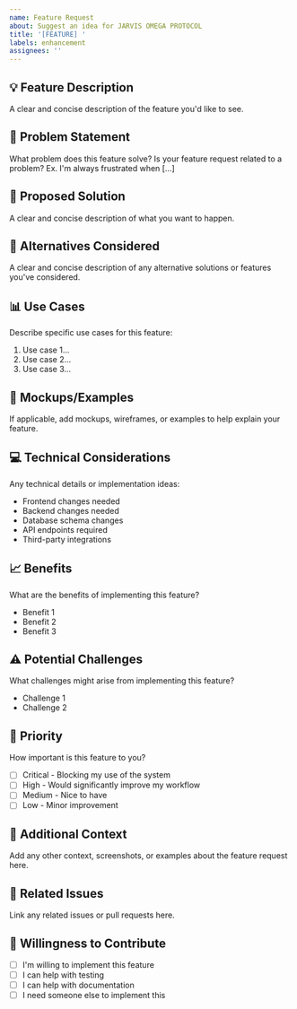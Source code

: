 ```yaml
---
name: Feature Request
about: Suggest an idea for JARVIS OMEGA PROTOCOL
title: '[FEATURE] '
labels: enhancement
assignees: ''
---
```


## 💡 Feature Description
A clear and concise description of the feature you'd like to see.

## 🎯 Problem Statement
What problem does this feature solve? Is your feature request related to a problem?
Ex. I'm always frustrated when [...]

## 🚀 Proposed Solution
A clear and concise description of what you want to happen.

## 🔄 Alternatives Considered
A clear and concise description of any alternative solutions or features you've considered.

## 📊 Use Cases
Describe specific use cases for this feature:
1. Use case 1...
2. Use case 2...
3. Use case 3...

## 🎨 Mockups/Examples
If applicable, add mockups, wireframes, or examples to help explain your feature.

## 💻 Technical Considerations
Any technical details or implementation ideas:
- Frontend changes needed
- Backend changes needed
- Database schema changes
- API endpoints required
- Third-party integrations

## 📈 Benefits
What are the benefits of implementing this feature?
- Benefit 1
- Benefit 2
- Benefit 3

## ⚠️ Potential Challenges
What challenges might arise from implementing this feature?
- Challenge 1
- Challenge 2

## 🎯 Priority
How important is this feature to you?
- [ ] Critical - Blocking my use of the system
- [ ] High - Would significantly improve my workflow
- [ ] Medium - Nice to have
- [ ] Low - Minor improvement

## 📝 Additional Context
Add any other context, screenshots, or examples about the feature request here.

## 🔗 Related Issues
Link any related issues or pull requests here.

## 👥 Willingness to Contribute
- [ ] I'm willing to implement this feature
- [ ] I can help with testing
- [ ] I can help with documentation
- [ ] I need someone else to implement this
